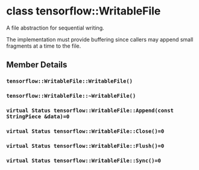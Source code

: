 # class tensorflow::WritableFile

A file abstraction for sequential writing.

The implementation must provide buffering since callers may append small fragments at a time to the file.

## Member Details

### `tensorflow::WritableFile::WritableFile()` <a id="tensorflow_WritableFile_WritableFile"></a>

### `tensorflow::WritableFile::~WritableFile()` <a id="tensorflow_WritableFile_WritableFile"></a>

### `virtual Status tensorflow::WritableFile::Append(const StringPiece &data)=0` <a id="virtual_Status_tensorflow_WritableFile_Append"></a>

### `virtual Status tensorflow::WritableFile::Close()=0` <a id="virtual_Status_tensorflow_WritableFile_Close"></a>

### `virtual Status tensorflow::WritableFile::Flush()=0` <a id="virtual_Status_tensorflow_WritableFile_Flush"></a>

### `virtual Status tensorflow::WritableFile::Sync()=0` <a id="virtual_Status_tensorflow_WritableFile_Sync"></a>


